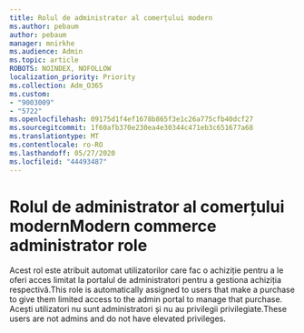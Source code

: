 ```yaml
---
title: Rolul de administrator al comerțului modern
ms.author: pebaum
author: pebaum
manager: mnirkhe
ms.audience: Admin
ms.topic: article
ROBOTS: NOINDEX, NOFOLLOW
localization_priority: Priority
ms.collection: Adm_O365
ms.custom:
- "9003009"
- "5722"
ms.openlocfilehash: 09175d1f4ef1678b865f3e1c26a775cfb40dcf27
ms.sourcegitcommit: 1f60afb370e230ea4e30344c471eb3c651677a68
ms.translationtype: MT
ms.contentlocale: ro-RO
ms.lasthandoff: 05/27/2020
ms.locfileid: "44493487"
---
```

# <a name="modern-commerce-administrator-role"></a><span data-ttu-id="319a9-102">Rolul de administrator al comerțului modern</span><span class="sxs-lookup"><span data-stu-id="319a9-102">Modern commerce administrator role</span></span>

<span data-ttu-id="319a9-103">Acest rol este atribuit automat utilizatorilor care fac o achiziție pentru a le oferi acces limitat la portalul de administratori pentru a gestiona achiziția respectivă.</span><span class="sxs-lookup"><span data-stu-id="319a9-103">This role is automatically assigned to users that make a purchase to give them limited access to the admin portal to manage that purchase.</span></span> <span data-ttu-id="319a9-104">Acești utilizatori nu sunt administratori și nu au privilegii privilegiate.</span><span class="sxs-lookup"><span data-stu-id="319a9-104">These users are not admins and do not have elevated privileges.</span></span>
